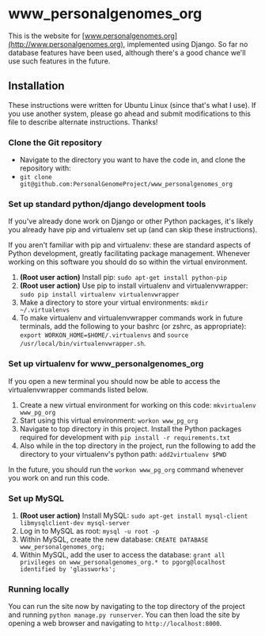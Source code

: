 www_personalgenomes_org
=======================

This is the website for [www.personalgenomes.org](http://www.personalgenomes.org), implemented using Django. So far no database features have been used, although there's a good chance we'll use such features in the future.

Installation
------------
These instructions were written for Ubuntu Linux (since that's what I use). If you use
another system, please go ahead and submit modifications to this file to describe alternate
instructions. Thanks!

### Clone the Git repository ###

* Navigate to the directory you want to have the code in, and clone the repository with:
* `git clone git@github.com:PersonalGenomeProject/www_personalgenomes_org`

### Set up standard python/django development tools ###

If you've already done work on Django or other Python packages, it's likely you already have pip
and virtualenv set up (and can skip these instructions).

If you aren't familiar with pip and virtualenv: these are standard aspects of Python development,
greatly facilitating package management. Whenever working on this software you should do so within
the virtual environment.

1. **(Root user action)** Install pip: `sudo apt-get install python-pip` 
2. **(Root user action)** Use pip to install virtualenv and virtualenvwrapper: `sudo pip install virtualenv virtualenvwrapper`
3. Make a directory to store your virtual environments: `mkdir ~/.virtualenvs`
4. To make virtualenv and virtualenvwrapper commands work in future terminals, add the 
following to your bashrc (or zshrc, as appropriate): 
`export WORKON_HOME=$HOME/.virtualenvs` and
`source /usr/local/bin/virtualenvwrapper.sh`.

### Set up virtualenv for www_personalgenomes_org ###

If you open a new terminal you should now be able to access the virtualenvwrapper commands listed below.

1. Create a new virtual environment for working on this code: `mkvirtualenv www_pg_org`
2. Start using this virtual environment: `workon www_pg_org`
3. Navigate to top directory in this project. Install the Python packages required for development with 
`pip install -r requirements.txt`
4. Also while in the top directory in the project, run the following to add the directory to your
virtualenv's python path: `add2virtualenv $PWD`

In the future, you should run the `workon www_pg_org` command whenever you work on and run this code.

### Set up MySQL ###

1. **(Root user action)** Install MySQL: `sudo apt-get install mysql-client libmysqlclient-dev mysql-server`
2. Log in to MySQL as root: `mysql -u root -p`
3. Within MySQL, create the new database: `CREATE DATABASE www_personalgenomes_org;`
4. Within MySQL, add the user to access the database:
`grant all privileges on www_personalgenomes_org.* to pgorg@localhost identified by 'glassworks';`

### Running locally ###

You can run the site now by navigating to the top directory of the project and running
`python manage.py runserver`. You can then load the site by opening a web browser and
navigating to `http://localhost:8000`.
